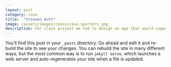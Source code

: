 ```yaml
---
layout: post
category: case
title:  "Vrouwen Acht"
image: /assets/images/cases/case-sporters.jpg
description: For class project we had to design an app that would support olympic rowers in their quest towards a gold medal.
---
```

You’ll find this post in your `_posts` directory. Go ahead and edit it and re-build the site to see your changes. You can rebuild the site in many different ways, but the most common way is to run `jekyll serve`, which launches a web server and auto-regenerates your site when a file is updated.
